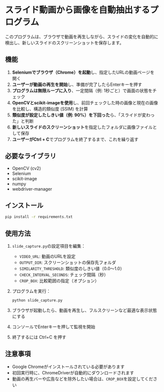 # スライド動画から画像を自動抽出するプログラム

このプログラムは、ブラウザで動画を再生しながら、スライドの変化を自動的に検出し、新しいスライドのスクリーンショットを保存します。

## 機能

1. **Seleniumでブラウザ（Chrome）を起動**し、指定したURLの動画ページを開く
2. **ユーザーが動画の再生を開始**し、準備が完了したらEnterキーを押す
3. **プログラムは無限ループに入り**、一定間隔（例: 1秒ごと）で画面の状態をチェック
4. **OpenCVとscikit-imageを使用**し、前回チェックした時の画像と現在の画像を比較し、構造的類似度 (SSIM) を計算
5. **類似度が設定したしきい値（例: 90%）を下回った**ら、「スライドが変わった」と判断
6. **新しいスライドのスクリーンショット**を指定したフォルダに画像ファイルとして保存
7. **ユーザーがCtrl + C**でプログラムを終了するまで、これを繰り返す

## 必要なライブラリ

- OpenCV (cv2)
- Selenium
- scikit-image
- numpy
- webdriver-manager

## インストール

```bash
pip install -r requirements.txt
```

## 使用方法

1. `slide_capture.py`の設定項目を編集：
   - `VIDEO_URL`: 動画のURLを設定
   - `OUTPUT_DIR`: スクリーンショットの保存先フォルダ
   - `SIMILARITY_THRESHOLD`: 類似度のしきい値（0.0〜1.0）
   - `CHECK_INTERVAL_SECONDS`: チェック間隔（秒）
   - `CROP_BOX`: 比較範囲の指定（オプション）

2. プログラムを実行：
   ```bash
   python slide_capture.py
   ```

3. ブラウザが起動したら、動画を再生し、フルスクリーンなど最適な表示状態にする

4. コンソールでEnterキーを押して監視を開始

5. 終了するには Ctrl+C を押す

## 注意事項

- Google Chromeがインストールされている必要があります
- 初回実行時に、ChromeDriverが自動的にダウンロードされます
- 動画の再生バーや広告などを除外したい場合は、`CROP_BOX`を設定してください
